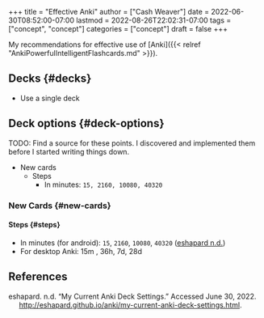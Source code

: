 +++
title = "Effective Anki"
author = ["Cash Weaver"]
date = 2022-06-30T08:52:00-07:00
lastmod = 2022-08-26T22:02:31-07:00
tags = ["concept", "concept"]
categories = ["concept"]
draft = false
+++

My recommendations for effective use of [Anki]({{< relref "AnkiPowerfulIntelligentFlashcards.md" >}}).


## Decks {#decks}

-   Use a single deck


## Deck options {#deck-options}

TODO: Find a source for these points. I discovered and implemented them before I started writing things down.

-   New cards
    -   Steps
        -   In minutes: `15, 2160, 10080, 40320`


### New Cards {#new-cards}


#### Steps {#steps}

-   In minutes (for android): `15`, `2160`, `10080`, `40320` (<a href="#citeproc_bib_item_1">eshapard n.d.</a>)
-   For desktop Anki: 15m , 36h, 7d, 28d

## References

<style>.csl-entry{text-indent: -1.5em; margin-left: 1.5em;}</style><div class="csl-bib-body">
  <div class="csl-entry"><a id="citeproc_bib_item_1"></a>eshapard. n.d. “My Current Anki Deck Settings.” Accessed June 30, 2022. <a href="http://eshapard.github.io/anki/my-current-anki-deck-settings.html">http://eshapard.github.io/anki/my-current-anki-deck-settings.html</a>.</div>
</div>
